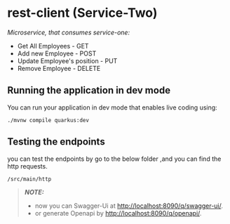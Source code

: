 # rest-client (Service-Two)

_Microservice, that consumes service-one:_
* Get All Employees - GET
* Add new Employee - POST
* Update Employee's position - PUT
* Remove Employee - DELETE


## Running the application in dev mode

You can run your application in dev mode that enables live coding using:

```shell script
./mvnw compile quarkus:dev
```

## Testing the endpoints
you can test the endpoints by go to the below folder ,and you can find the http requests.
```
/src/main/http
```


> **_NOTE:_**
> * now you can Swagger-Ui at <http://localhost:8090/q/swagger-ui/>.
> * or generate Openapi by <http://localhost:8090/q/openapi/>.

